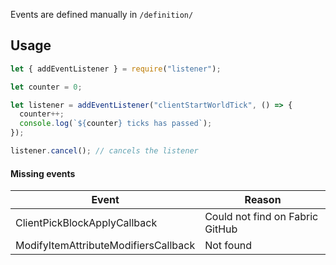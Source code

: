 Events are defined manually in `/definition/`

## Usage

```js
let { addEventListener } = require("listener");

let counter = 0;

let listener = addEventListener("clientStartWorldTick", () => {
  counter++;
  console.log(`${counter} ticks has passed`);
});

listener.cancel(); // cancels the listener
```

#### Missing events

| Event                                | Reason                          |
| ------------------------------------ | ------------------------------- |
| ClientPickBlockApplyCallback         | Could not find on Fabric GitHub |
| ModifyItemAttributeModifiersCallback | Not found                       |
